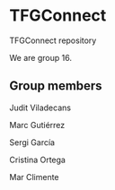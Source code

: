 # TFGConnect
TFGConnect repository

We are group 16.
## Group members
Judit Viladecans

Marc Gutiérrez

Sergi García

Cristina Ortega

Mar Climente

